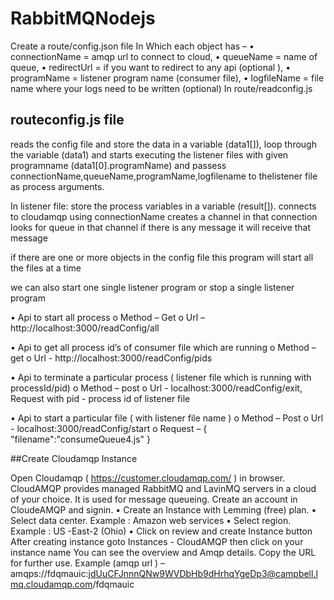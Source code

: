 # RabbitMQNodejs

Create a route/config.json file 
In Which each object has – 
•	connectionName = amqp url to connect to cloud, 
•	queueName = name of queue,
•	redirectUrl =  if you want to redirect to any api (optional ), 
•	programName = listener program name (consumer file), 
•	logfileName = file name where your logs need to be written (optional)
In route/readconfig.js

## routeconfig.js file 
reads the config file and store the data in a variable (data1[]),
loop through the variable (data1) and starts executing the listener files with given programname (data1[0].programName) and 
passess connectionName,queueName,programName,logfilename to thelistener file as process arguments.

In listener file:
  store the process variables in a variable (result[]).
  connects to cloudamqp using connectionName
  creates a channel in that connection
  looks  for queue in that channel 
  if there is any message it will receive that message
 
if there are one or more objects in the config file this program will start all the files at a time

we can also start one single listener program or stop a single listener program 

•	Api to start all process 
o	Method – Get
o	Url – http://localhost:3000/readConfig/all



•	Api to get all process id’s  of consumer file which are running
o	Method – get
o	Url - http://localhost:3000/readConfig/pids



•	Api to terminate a particular process ( listener file which is running with processId/pid)
o	Method – post
o	Url - localhost:3000/readConfig/exit,  Request with pid - process id of listener file

	
	
•	Api to start a particular file ( with listener file name )
o	Method – Post
o	Url - localhost:3000/readConfig/start
o	Request – 
	{
    		"filename":"consumeQueue4.js"
	}



##Create Cloudamqp Instance

Open Cloudamqp ( https://customer.cloudamqp.com/ ) in browser.
CloudAMQP provides managed RabbitMQ and LavinMQ servers in a cloud of your choice.
It is used for message queueing.
Create an account in CloudeAMQP and signin.
•	Create an Instance with Lemming (free) plan.
•	Select data center.  Example :  Amazon web services 
•	Select region.  Example :  US -East-2 (Ohio)
•	Click on review and create Instance  button
After creating instance goto Instances - CloudAMQP then click on your instance name
You can see the overview and Amqp details. Copy the URL for further use.
Example (amqp url ) –amqps://fdqmauic:jdUuCFJnnnQNw9WVDbHb9dHrhqYgeDp3@campbell.lmq.cloudamqp.com/fdqmauic

